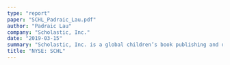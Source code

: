 ```yaml
---
type: "report"
paper: "SCHL_Padraic_Lau.pdf"
author: "Padraic Lau"
company: "Scholastic, Inc."
date: "2019-03-15"
summary: "Scholastic, Inc. is a global children’s book publishing and distribution company, with an emphasis on educational literature and classroom resources. Scholastic sells one in every two children’s book purchased in the U.S. "
title: "NYSE: SCHL"
---
```

